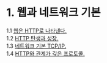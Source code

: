 # 1. 웹과 네트워크 기본

1.1 [웹은 HTTP로 나타낸다.](1.1-http-..md)  
1.2 [HTTP 탄생과 성장.](1.2-http.md)  
1.3 [네트워크 기본 TCP/IP.](1.3-tcp-ip.md)  
1.4 [HTTP와 관계가 깊은 프로토콜.](1.4-http-ip-tcp-dns.md)

